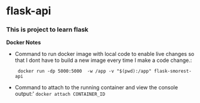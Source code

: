 # flask-api


### This is project to learn flask 






**Docker Notes**

- Command to run docker image with local code to enable live changes so that I dont have to build a new image every time I make a code change.:

   `` docker run -dp 5000:5000  -w /app -v "$(pwd):/app" flask-smorest-api``

- Command to attach to the running container and view the console output:'
   ``docker attach CONTAINER_ID``



